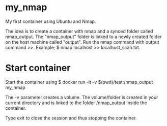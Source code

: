 # my_nmap
My first container using Ubuntu and Nmap.

The idea is to create a container with nmap and a synced folder called nmap_output. The "nmap_output" folder is linked to a newly created folder on the host machine called "output". Run the nmap command with output command >>. 
Example;
$ nmap localhost >> localhost_scan.txt.


# Start container
Start the container using
$ docker run -it -v $(pwd)/test:/nmap_output my_nmap

The -v parameter creates a volume. The volume/folder is created in your current directory and is linked to the folder /nmap_output inside the container. 

Type exit to close the session and thus stopping the container.
